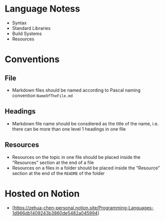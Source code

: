 # Language Notess

- Syntax
- Standard Libraries
- Build Systems
- Resources

# Conventions

## File

- Markdown files should be named according to Pascal naming convention
  `NameOfTheFile.md`

## Headings

- Markdown file name should be consdiered as the title of the name, i.e. there
  can be more than one level 1 headings in one file

## Resources

- Resources on the topic in one file should be placed inside the "Resources"
  section at the end of a file
- Resources on a files in a folder should be placed inside the "Resource"
  section at the end of the `README` of the folder

# Hosted on Notion

- [https://zehua-chen-personal.notion.site/Programming-Languages-1d966db1409243b3860de5482a045994]
